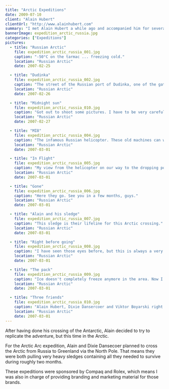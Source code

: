 ```yaml
---
title: "Arctic Expeditions"
date: 2009-07-10
client: "Alain Hubert"
clientUrl: "http://www.alainhubert.com"
summary: "I met Alain Hubert a while ago and accompanied him for several of his Antarctic Expeditions. This time, I was with him when he started another expedition in the Arctic "
bannerImage: expedition_arctic_russia.jpg
categories: ["Expeditions"]
pictures:
  - title: "Russian Arctic"
    file: expedition_arctic_russia_001.jpg
    caption: "-50°C on the tarmac ... freezing cold."
    location: "Russian Arctic"
    date: 2007-02-25

  - title: "Dudinka"
    file: expedition_arctic_russia_002.jpg
    caption: "The street of the Russian port of Dudinka, one of the gateways to the Russian Arctic."
    location: "Russian Arctic"
    date: 2007-02-26

  - title: "Midnight sun"
    file: expedition_arctic_russia_010.jpg
    caption: "Got out to shoot some pictures. I have to be very careful with these temperatures. February in Russia."
    location: "Russian Arctic"
    date: 2007-02-27

  - title: "MI8"
    file: expedition_arctic_russia_004.jpg
    caption: "The infamous Russian helicopter. These old machines can withstand the cold like no others."
    location: "Russian Arctic"
    date: 2007-03-01

  - title: "In Flight"
    file: expedition_arctic_russia_005.jpg
    caption: "My view from the helicopter on our way to the dropping point."
    location: "Russian Arctic"
    date: 2007-03-01

  - title: "Gone"
    file: expedition_arctic_russia_006.jpg
    caption: "Here they go. See you in a few months, guys."
    location: "Russian Arctic"
    date: 2007-03-01

  - title: "Alain and his sledge"
    file: expedition_arctic_russia_007.jpg
    caption: "This sledge is their lifeline for this Arctic crossing."
    location: "Russian Arctic"
    date: 2007-03-01

  - title: "Right before going"
    file: expedition_arctic_russia_008.jpg
    caption: "I have seen those eyes before, but this is always a very emotional moment."
    location: "Russian Arctic"
    date: 2007-03-01

  - title: "The pack"
    file: expedition_arctic_russia_009.jpg
    caption: "Ice doesn't completely freeze anymore in the area. Now I have witnessed the effects of climate change in Russia."
    location: "Russian Arctic"
    date: 2007-03-01

  - title: "Three friends"
    file: expedition_arctic_russia_010.jpg
    caption: "Alain Hubert, Dixie Dansercoer and Viktor Boyarski right before the departure."
    location: "Russian Arctic"
    date: 2007-03-01
---
```


After having done his crossing of the Antarctic, Alain decided to try to replicate the adventure, but this time in the Arctic.

For the Arctic Arc expedition, Alain and Dixie Dansecoer planned to cross the Arctic from Russia to Greenland via the North Pole. That means they were both pulling very heavy sledges containing all they needed to survive during roughly two months.

These expeditions were sponsored by Compaq and Rolex, which means I was also in charge of providing branding and marketing material for those brands.
